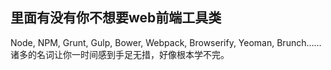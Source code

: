 
## 里面有没有你不想要web前端工具类


Node, NPM, Grunt, Gulp, Bower, Webpack, Browserify, Yeoman, Brunch……诸多的名词让你一时间感到手足无措，好像根本学不完。





















